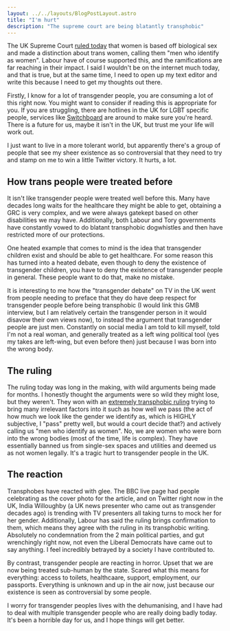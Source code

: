 ```yaml
---
layout: ../../layouts/BlogPostLayout.astro
title: "I'm hurt"
description: "The supreme court are being blatantly transphobic"
---
```


The UK Supreme Court [ruled today](https://www.bbc.co.uk/news/live/cvgq9ejql39t) that women is based off biological sex and made a distinction about trans women, calling them "men who identify as women". Labour have of course supported this, and the ramifications are far reaching in their impact. I said I wouldn't be on the internet much today, and that is true, but at the same time, I need to open up my text editor and write this because I need to get my thoughts out there.

Firstly, I know for a lot of transgender people, you are consuming a lot of this right now. You might want to consider if reading this is appropriate for you. If you are struggling, there are hotlines in the UK for LGBT specific people, services like [Switchboard](https://switchboard.lgbt/) are around to make sure you're heard. There is a future for us, maybe it isn't in the UK, but trust me your life will work out.

I just want to live in a more tolerant world, but apparently there's a group of people that see my sheer existence as so controversial that they need to try and stamp on me to win a little Twitter victory. It hurts, a lot.

## How trans people were treated before

It isn't like transgender people were treated well before this. Many have decades long waits for the healthcare they might be able to get, obtaining a GRC is very complex, and we were always gatekept based on other disabilities we may have. Additionally, both Labour and Tory governments have constantly vowed to do blatant transphobic dogwhistles and then have restricted more of our protections.

One heated example that comes to mind is the idea that transgender children exist and should be able to get healthcare. For some reason this has turned into a heated debate, even though to deny the existence of transgender children, you have to deny the existence of transgender people in general. These people want to do that, make no mistake.

It is interesting to me how the "transgender debate" on TV in the UK went from people needing to preface that they do have deep respect for transgender people before being transphobic (I would link this GMB interview, but I am relatively certain the transgender person in it would disavow their own views now), to instead the argument that transgender people are just men. Constantly on social media I am told to kill myself, told I'm not a real woman, and generally treated as a left wing political tool (yes my takes are left-wing, but even before then) just because I was born into the wrong body.

## The ruling

The ruling today was long in the making, with wild arguments being made for months. I honestly thought the arguments were so wild they might lose, but they weren't. They won with an [extremely transphobic ruling](https://bsky.app/profile/jolyonmaugham.bsky.social/post/3lmwd7sbxjc2l) trying to bring many irrelevant factors into it such as how well we pass (the act of how much we look like the gender we identify as, which is HIGHLY subjective, I "pass" pretty well, but would a court decide that?) and actively calling us "men who identify as women". No, we are women who were born into the wrong bodies (most of the time, life is complex). They have essentially banned us from single-sex spaces and utilities and deemed us as not women legally. It's a tragic hurt to transgender people in the UK.

## The reaction

Transphobes have reacted with glee. The BBC live page had people celebrating as the cover photo for the article, and on Twitter right now in the UK, India Willoughby (a UK news presenter who came out as transgender decades ago) is trending with TV presenters all taking turns to mock her for her gender. Additionally, Labour has said the ruling brings confirmation to them, which means they agree with the ruling in its transphobic writing. Absolutely no condemnation from the 2 main political parties, and gut wrenchingly right now, not even the Liberal Democrats have came out to say anything. I feel incredibly betrayed by a society I have contributed to.

By contrast, transgender people are reacting in horror. Upset that we are now being treated sub-human by the state. Scared what this means for everything: access to toilets, healthcaare, support, employment, our passports. Everything is unknown and up in the air now, just because our existence is seen as controversial by some people.

I worry for transgender peoples lives with the dehumanising, and I have had to deal with multiple transgender people who are really doing badly today. It's been a horrible day for us, and I hope things will get better.
